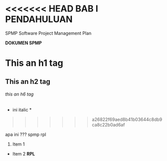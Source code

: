 <<<<<<< HEAD
BAB I 
PENDAHULUAN
=======
SPMP Software Project Management Plan

**DOKUMEN SPMP**

# This an h1 tag
## This an h2 tag
###### this an h6 tag

* ini italic *
>>>>>>> a26822f69aed8b41b03644c8db9ca8c22b0ad6af

apa ini ???
spmp rpl 
1. Item 1
*  Item 2
**RPL**

